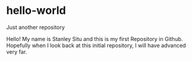 # hello-world
Just another repository

Hello! My name is Stanley Situ and this is my first Repository in Github. Hopefully when I look back at this initial repository, I will have advanced very far.
